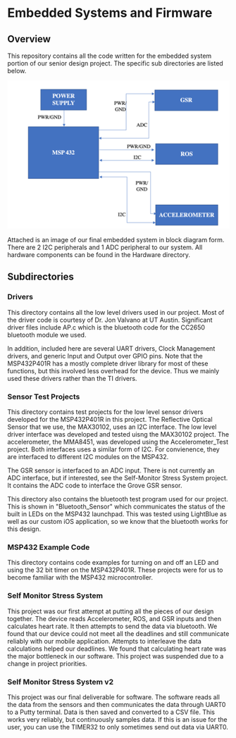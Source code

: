 # Embedded Systems and Firmware

## Overview
This repository contains all the code written for the embedded system portion of our senior design project. The specific sub directories are listed below.

<p align="center">
  <img src="../Images/EmbeddedDiagram.png"
</p>
  
Attached is an image of our final embedded system in block diagram form. There are 2 I2C peripherals and 1 ADC peripheral to our system. All hardware components can be found in the Hardware directory.

## Subdirectories

### Drivers
This directory contains all the low level drivers used in our project. Most of the driver code is courtesy of Dr. Jon Valvano at UT Austin. Significant driver files include AP.c which is the bluetooth code for the CC2650 bluetooth module we used.

In addition, included here are several UART drivers, Clock Management drivers, and generic Input and Output over GPIO pins. Note that the MSP432P401R has a mostly complete driver library for most of these functions, but this involved less overhead for the device. Thus we mainly used these drivers rather than the TI drivers.

### Sensor Test Projects
This directory contains test projects for the low level sensor drivers developed for the MSP432P401R in this project. The Reflective Optical Sensor that we use, the MAX30102, uses an I2C interface. The low level driver interface was developed and tested uisng the MAX30102 project. The accelerometer, the MMA8451, was developed using the Accelerometer_Test project. Both interfaces uses a similar form of I2C. For convienence, they are interfaced to different I2C modules on the MSP432.

The GSR sensor is interfaced to an ADC input. There is not currently an ADC interface, but if interested, see the Self-Monitor Stress System project. It contains the ADC code to interface the Grove GSR sensor.

This directory also contains the bluetooth test program used for our project. This is shown in "Bluetooth_Sensor" which communicates the status of the built in LEDs on the MSP432 launchpad. This was tested using LightBlue as well as our custom iOS application, so we know that the bluetooth works for this design.

### MSP432 Example Code
This directory contains code examples for turning on and off an LED and using the 32 bit timer on the MSP432P401R. These projects were for us to become familiar with the MSP432 microcontroller.

### Self Monitor Stress System
This project was our first attempt at putting all the pieces of our design together. The device reads Accelerometer, ROS, and GSR inputs and then calculates heart rate. It then attempts to send the data via bluetooth. We found that our device could not meet all the deadlines and still communicate reliably with our mobile application. Attempts to interleave the data calculations helped our deadlines. We found that calculating heart rate was the major bottleneck in our software. This project was suspended due to a change in project priorities.

### Self Monitor Stress System v2
This project was our final deliverable for software. The software reads all the data from the sensors and then communicates the data through UART0 to a Putty terminal. Data is then saved and converted to a CSV file. This works very reliably, but continuously samples data. If this is an issue for the user, you can use the TIMER32 to only sometimes send out data via UART0.

